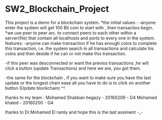 # SW2_Blockchain_Project
This project is a demo for a blockchain system.
  *the initial values :
    -anyone enter the system will get 100 Bit coin to start with , then transactios begin.
  *we use peer to peer arc. to connect peers to each other within a server(file) that contain all localhosts and ports to 
   every one in the system.
features:
  -anyone can make transaction if he has enough coins to complete this transaction, i.e. the system search in all 
   transactions and calculate his coins and then deside if he can or not make this transaction.
  
  -if this peer was desconnected or want the previos transactions ,he will click a button (update Transactions) 
   and here we are, you got them.
  
  -the same for the blockchain , if you want to make sure you have the last update or the longest chain ease 
   all you have to do is to click on another button (Update blockchain) ^^.
 
thanks to my team :
Mohamed Shabban hegazy  - 20160209  - G4
Mohamed khaled          - 20160200  - G4


thanks to Dr.Mohamed El ramly 
and hope this is the last assiment -_-
